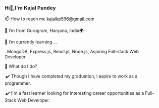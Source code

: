 ### Hi👋,I'm Kajal Pandey
📫 How to reach me kajalkp596@gmail.com

 🌱 I’m from Gurugram, Haryana, India🌍
 
 🌱 I’m currently learning ...
 
  . MongoDB, Express.js, React.js, Node.js, Aspiring Full-stack Web Developer
  
  🌱 What do I do?
  
 
.✔️ Though I have completed my graduation, I aspire to work as a programmer.

.✔️ I'm a fast learner looking for interesting career opportunities as a Full-Stack Web Developer.



<!--
**kajalpandey25/kajalpandey25** is a ✨ _special_ ✨ repository because its `README.md` (this file) appears on your GitHub profile.

Here are some ideas to get you started:

- 🔭 I’m currently working on ...
- 🌱 I’m currently learning ...
- 👯 I’m looking to collaborate on ...
- 🤔 I’m looking for help with ...
- 💬 Ask me about ...
- 📫 How to reach me: ...
- 😄 Pronouns: ...
- ⚡ Fun fact: ...
-->
